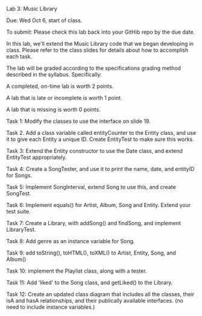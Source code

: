 Lab 3: Music Library

Due: Wed Oct 6, start of class.

To submit: Please check this lab back into your GitHib repo by the due date.

In this lab, we'll extend the Music Library code that we began developing in class. Please refer to the class slides for details about how to accomplish each task.



The lab will be graded according to the specifications grading method described in the syllabus. Specifically:

A completed, on-time lab is worth 2 points.

A lab that is late or incomplete is worth 1 point.

A lab that is missing is worth 0 points.

Task 1: Modify the classes to use the interface on slide 19.

Task 2. Add a class variable called entityCounter to the Entity class, and use it to give each Entity a unique ID. Create EntityTest to make sure this works.

Task 3: Extend the Entity constructor to use the Date class, and extend EntityTest appropriately.

Task 4: Create a SongTester, and use it to print the name, date, and entityID for Songs.

Task 5: Implement SongInterval, extend Song to use this, and create SongTest.

Task 6: Implement equals() for Artist, Album, Song and Entity. Extend your test suite.

Task 7: Create a Library, with addSong() and findSong, and implement LibraryTest.

Task 8: Add genre as an instance variable for Song.

Task 9: add toString(), toHTML(), toXML() to Artist, Entity, Song, and Album()

Task 10: implement the Playlist class, along with a tester.

Task 11: Add 'liked' to the Song class, and getLiked() to the Library.

Task 12: Create an updated class diagram that includes all the classes, their isA and hasA relationships, and their publically available interfaces. (no need to include instance variables.)

